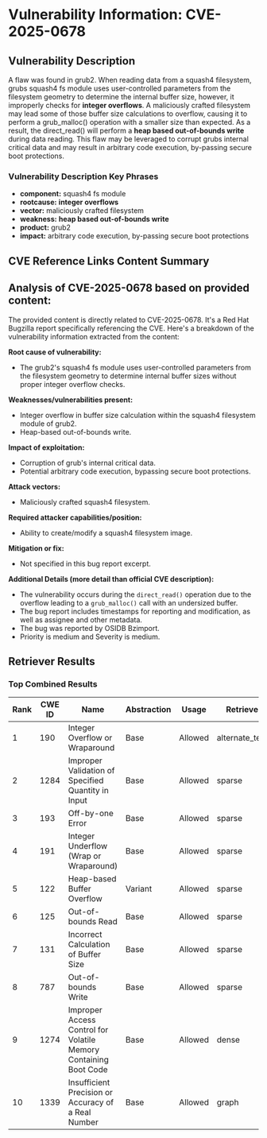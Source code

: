 # Vulnerability Information: CVE-2025-0678

## Vulnerability Description
A flaw was found in grub2. When reading data from a squash4 filesystem, grubs squash4 fs module uses user-controlled parameters from the filesystem geometry to determine the internal buffer size, however, it improperly checks for **integer overflows**. A maliciously crafted filesystem may lead some of those buffer size calculations to overflow, causing it to perform a grub_malloc() operation with a smaller size than expected. As a result, the direct_read() will perform a **heap based out-of-bounds write** during data reading. This flaw may be leveraged to corrupt grubs internal critical data and may result in arbitrary code execution, by-passing secure boot protections.

### Vulnerability Description Key Phrases
- **component:** squash4 fs module
- **rootcause:** **integer overflows**
- **vector:** maliciously crafted filesystem
- **weakness:** **heap based out-of-bounds write**
- **product:** grub2
- **impact:** arbitrary code execution, by-passing secure boot protections

## CVE Reference Links Content Summary
## Analysis of CVE-2025-0678 based on provided content:

The provided content is directly related to CVE-2025-0678. It's a Red Hat Bugzilla report specifically referencing the CVE. Here's a breakdown of the vulnerability information extracted from the content:

**Root cause of vulnerability:**

*   The grub2's squash4 fs module uses user-controlled parameters from the filesystem geometry to determine internal buffer sizes without proper integer overflow checks.

**Weaknesses/vulnerabilities present:**

*   Integer overflow in buffer size calculation within the squash4 filesystem module of grub2.
*   Heap-based out-of-bounds write.

**Impact of exploitation:**

*   Corruption of grub's internal critical data.
*   Potential arbitrary code execution, bypassing secure boot protections.

**Attack vectors:**

*   Maliciously crafted squash4 filesystem.

**Required attacker capabilities/position:**

*   Ability to create/modify a squash4 filesystem image.

**Mitigation or fix:**

*   Not specified in this bug report excerpt.

**Additional Details (more detail than official CVE description):**

*   The vulnerability occurs during the `direct_read()` operation due to the overflow leading to a `grub_malloc()` call with an undersized buffer.
*   The bug report includes timestamps for reporting and modification, as well as assignee and other metadata.
*   The bug was reported by OSIDB Bzimport.
*   Priority is medium and Severity is medium.

## Retriever Results

### Top Combined Results

| Rank | CWE ID | Name | Abstraction | Usage  | Retrievers | Individual Scores |
|------|--------|------|-------------|-------|------------|-------------------|
| 1 | 190 | Integer Overflow or Wraparound | Base | Allowed | alternate_terms | 0.800 |
| 2 | 1284 | Improper Validation of Specified Quantity in Input | Base | Allowed | sparse | 0.583 |
| 3 | 193 | Off-by-one Error | Base | Allowed | sparse | 0.579 |
| 4 | 191 | Integer Underflow (Wrap or Wraparound) | Base | Allowed | sparse | 0.579 |
| 5 | 122 | Heap-based Buffer Overflow | Variant | Allowed | sparse | 0.578 |
| 6 | 125 | Out-of-bounds Read | Base | Allowed | sparse | 0.562 |
| 7 | 131 | Incorrect Calculation of Buffer Size | Base | Allowed | sparse | 0.553 |
| 8 | 787 | Out-of-bounds Write | Base | Allowed | sparse | 0.552 |
| 9 | 1274 | Improper Access Control for Volatile Memory Containing Boot Code | Base | Allowed | dense | 0.612 |
| 10 | 1339 | Insufficient Precision or Accuracy of a Real Number | Base | Allowed | graph | 0.002 |

